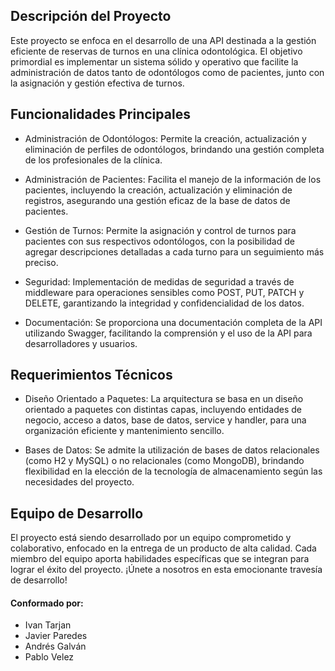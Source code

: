 ## Descripción del Proyecto

Este proyecto se enfoca en el desarrollo de una API destinada a la gestión eficiente de reservas de turnos en una clínica odontológica. El objetivo primordial es implementar un sistema sólido y operativo que facilite la administración de datos tanto de odontólogos como de pacientes, junto con la asignación y gestión efectiva de turnos.

## Funcionalidades Principales

- Administración de Odontólogos: Permite la creación, actualización y eliminación de perfiles de odontólogos, brindando una gestión completa de los profesionales de la clínica.

- Administración de Pacientes: Facilita el manejo de la información de los pacientes, incluyendo la creación, actualización y eliminación de registros, asegurando una gestión eficaz de la base de datos de pacientes.

- Gestión de Turnos: Permite la asignación y control de turnos para pacientes con sus respectivos odontólogos, con la posibilidad de agregar descripciones detalladas a cada turno para un seguimiento más preciso.

- Seguridad: Implementación de medidas de seguridad a través de middleware para operaciones sensibles como POST, PUT, PATCH y DELETE, garantizando la integridad y confidencialidad de los datos.

- Documentación: Se proporciona una documentación completa de la API utilizando Swagger, facilitando la comprensión y el uso de la API para desarrolladores y usuarios.

## Requerimientos Técnicos

- Diseño Orientado a Paquetes: La arquitectura se basa en un diseño orientado a paquetes con distintas capas, incluyendo entidades de negocio, acceso a datos, base de datos, service y handler, para una organización eficiente y mantenimiento sencillo.

- Bases de Datos: Se admite la utilización de bases de datos relacionales (como H2 y MySQL) o no relacionales (como MongoDB), brindando flexibilidad en la elección de la tecnología de almacenamiento según las necesidades del proyecto.

## Equipo de Desarrollo

El proyecto está siendo desarrollado por un equipo comprometido y colaborativo, enfocado en la entrega de un producto de alta calidad. Cada miembro del equipo aporta habilidades específicas que se integran para lograr el éxito del proyecto. ¡Únete a nosotros en esta emocionante travesía de desarrollo!

#### Conformado por:
- Ivan Tarjan
- Javier Paredes
- Andrés Galván
- Pablo Velez
